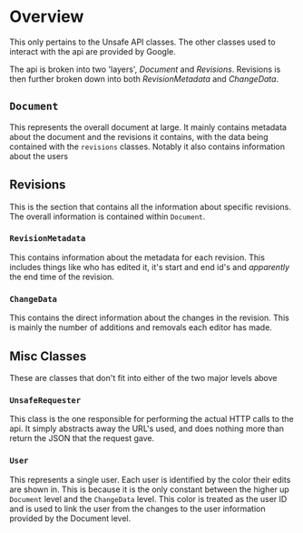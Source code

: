 # Overview

This only pertains to the Unsafe API classes. The other classes used to interact with the api are provided by Google.

The api is broken into two 'layers', _Document_ and _Revisions_. Revisions is then further broken down into both _RevisionMetadata_ and _ChangeData_.

## `Document`

This represents the overall document at large. It mainly contains metadata about the document and the revisions it contains, with the data being contained with the `revisions` classes.
Notably it also contains information about the users

## Revisions
This is the section that contains all the information about specific revisions. The overall information is contained within `Document`.

### `RevisionMetadata`
This contains information about the metadata for each revision. This includes things like who has edited it, it's start and end id's and _apparently_ the end time of the revision.

### `ChangeData`
This contains the direct information about the changes in the revision. This is mainly the number of additions and removals each editor has made.

## Misc Classes
These are classes that don't fit into either of the two major levels above

### `UnsafeRequester`
This class is the one responsible for performing the actual HTTP calls to the api. It simply abstracts away the URL's used, and does nothing more than return the JSON that the request gave.

### `User`
This represents a single user. Each user is identified by the color their edits are shown in. This is because it is the only constant between the higher up `Document` level and the `ChangeData` level.
This color is treated as the user ID and is used to link the user from the changes to the user information provided by the Document level.